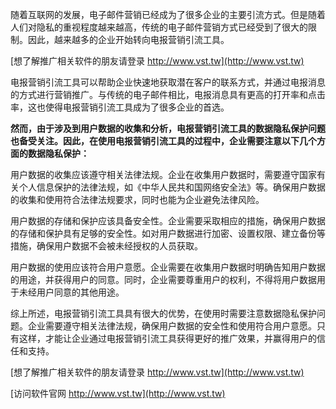 随着互联网的发展，电子邮件营销已经成为了很多企业的主要引流方式。但是随着人们对隐私的重视程度越来越高，传统的电子邮件营销方式已经受到了很大的限制。因此，越来越多的企业开始转向电报营销引流工具。

[想了解推广相关软件的朋友请登录 http://www.vst.tw](http://www.vst.tw)

电报营销引流工具可以帮助企业快速地获取潜在客户的联系方式，并通过电报消息的方式进行营销推广。与传统的电子邮件相比，电报消息具有更高的打开率和点击率，这也使得电报营销引流工具成为了很多企业的首选。

**然而，由于涉及到用户数据的收集和分析，电报营销引流工具的数据隐私保护问题也备受关注。因此，在使用电报营销引流工具的过程中，企业需要注意以下几个方面的数据隐私保护：**

用户数据的收集应该遵守相关法律法规。企业在收集用户数据时，需要遵守国家有关个人信息保护的法律法规，如《中华人民共和国网络安全法》等。确保用户数据的收集和使用符合法律法规要求，同时也能为企业避免法律风险。

用户数据的存储和保护应该具备安全性。企业需要采取相应的措施，确保用户数据的存储和保护具有足够的安全性。如对用户数据进行加密、设置权限、建立备份等措施，确保用户数据不会被未经授权的人员获取。

用户数据的使用应该符合用户意愿。企业需要在收集用户数据时明确告知用户数据的用途，并获得用户的同意。同时，企业需要尊重用户的权利，不得将用户数据用于未经用户同意的其他用途。

综上所述，电报营销引流工具具有很大的优势，在使用时需要注意数据隐私保护问题。企业需要遵守相关法律法规，确保用户数据的安全性和使用符合用户意愿。只有这样，才能让企业通过电报营销引流工具获得更好的推广效果，并赢得用户的信任和支持。

[想了解推广相关软件的朋友请登录 http://www.vst.tw](http://www.vst.tw)


[访问软件官网 http://www.vst.tw](http://www.vst.tw)
